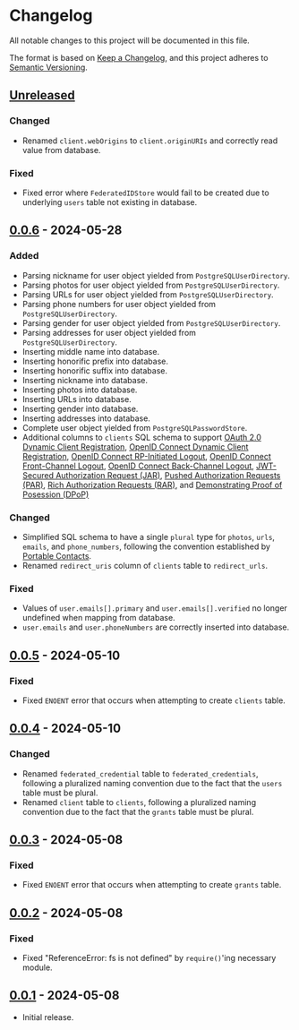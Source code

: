 # Changelog
All notable changes to this project will be documented in this file.

The format is based on [Keep a Changelog](https://keepachangelog.com/en/1.0.0/),
and this project adheres to [Semantic Versioning](https://semver.org/spec/v2.0.0.html).

## [Unreleased]
### Changed
- Renamed `client.webOrigins` to `client.originURIs` and correctly read value
from database.

### Fixed
- Fixed error where `FederatedIDStore` would fail to be created due to
underlying `users` table not existing in database.

## [0.0.6] - 2024-05-28
### Added
- Parsing nickname for user object yielded from `PostgreSQLUserDirectory`.
- Parsing photos for user object yielded from `PostgreSQLUserDirectory`.
- Parsing URLs for user object yielded from `PostgreSQLUserDirectory`.
- Parsing phone numbers for user object yielded from `PostgreSQLUserDirectory`.
- Parsing gender for user object yielded from `PostgreSQLUserDirectory`.
- Parsing addresses for user object yielded from `PostgreSQLUserDirectory`.
- Inserting middle name into database.
- Inserting honorific prefix into database.
- Inserting honorific suffix into database.
- Inserting nickname into database.
- Inserting photos into database.
- Inserting URLs into database.
- Inserting gender into database.
- Inserting addresses into database.
- Complete user object yielded from `PostgreSQLPasswordStore`.
- Additional columns to `clients` SQL schema to support [OAuth 2.0 Dynamic Client Registration](https://datatracker.ietf.org/doc/html/rfc7591),
[OpenID Connect Dynamic Client Registration](https://openid.net/specs/openid-connect-registration-1_0.html),
[OpenID Connect RP-Initiated Logout](https://openid.net/specs/openid-connect-rpinitiated-1_0.html),
[OpenID Connect Front-Channel Logout](https://openid.net/specs/openid-connect-frontchannel-1_0.html),
[OpenID Connect Back-Channel Logout](https://openid.net/specs/openid-connect-backchannel-1_0.html),
[JWT-Secured Authorization Request (JAR)](https://www.rfc-editor.org/rfc/rfc9101.html),
[Pushed Authorization Requests (PAR)](https://www.rfc-editor.org/rfc/rfc9126.html),
[Rich Authorization Requests (RAR)](https://www.rfc-editor.org/rfc/rfc9396.html), and
[Demonstrating Proof of Posession (DPoP)](https://www.rfc-editor.org/rfc/rfc9449.html)

### Changed
- Simplified SQL schema to have a single `plural` type for `photos`, `urls`,
`emails`, and `phone_numbers`, following the convention established by [Portable Contacts](https://datatracker.ietf.org/doc/html/draft-smarr-vcarddav-portable-contacts-00).
- Renamed `redirect_uris` column of `clients` table to `redirect_urls`.

### Fixed
- Values of `user.emails[].primary` and `user.emails[].verified` no longer undefined
when mapping from database.
- `user.emails` and `user.phoneNumbers` are correctly inserted into database.

## [0.0.5] - 2024-05-10
### Fixed
- Fixed `ENOENT` error that occurs when attempting to create `clients` table.

## [0.0.4] - 2024-05-10
### Changed
- Renamed `federated_credential` table to `federated_credentials`, following
a pluralized naming convention due to the fact that the `users` table must be
plural.
- Renamed `client` table to `clients`, following a pluralized naming convention
due to the fact that the `grants` table must be plural.

## [0.0.3] - 2024-05-08
### Fixed
- Fixed `ENOENT` error that occurs when attempting to create `grants` table.

## [0.0.2] - 2024-05-08
### Fixed
- Fixed "ReferenceError: fs is not defined" by `require()`'ing necessary
module.

## [0.0.1] - 2024-05-08

- Initial release.

[Unreleased]: https://github.com/authnomicon/postgresql/compare/v0.0.6...HEAD
[0.0.6]: https://github.com/authnomicon/postgresql/compare/v0.0.5...v0.0.6
[0.0.5]: https://github.com/authnomicon/postgresql/compare/v0.0.4...v0.0.5
[0.0.4]: https://github.com/authnomicon/postgresql/compare/v0.0.3...v0.0.4
[0.0.3]: https://github.com/authnomicon/postgresql/compare/v0.0.2...v0.0.3
[0.0.2]: https://github.com/authnomicon/postgresql/compare/v0.0.1...v0.0.2
[0.0.1]: https://github.com/authnomicon/postgresql/releases/tag/v0.0.1
